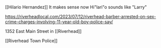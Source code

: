 [[Hilario Hernandez]]
It makes sense now Hi"lari"o sounds like "Larry"

https://riverheadlocal.com/2023/07/12/riverhead-barber-arrested-on-sex-crime-charges-involving-11-year-old-boy-police-say/

1352 East Main Street in [[Riverhead]]

[[Riverhead Town Police]]